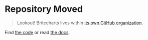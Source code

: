# Repository Moved

> Lookout! Britecharts lives within [its own GitHub organization][britechartsOrganization].

Find [the code][newRepoURL] or read [the docs][newDocsURL].


[britechartsOrganization]: https://github.com/britecharts
[newRepoURL]: https://github.com/britecharts/britecharts
[newDocsURL]: http://britecharts.github.io/britecharts/